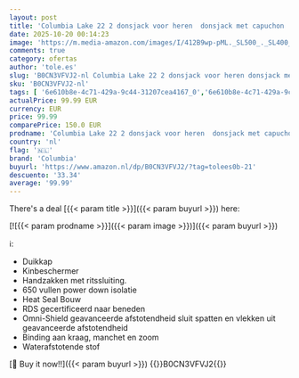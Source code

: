 ```yaml
---
layout: post
title: 'Columbia Lake 22 2 donsjack voor heren  donsjack met capuchon  donsjack met capuchon  pak van 1 '
date: 2025-10-20 00:14:23
image: 'https://m.media-amazon.com/images/I/412B9wp-pML._SL500_._SL400_.jpg'
comments: true
category: ofertas
author: 'tole.es'
slug: 'B0CN3VFVJ2-nl Columbia Lake 22 2 donsjack voor heren donsjack met...'
sku: 'B0CN3VFVJ2-nl'
tags: [ '6e610b8e-4c71-429a-9c44-31207cea4167_0','6e610b8e-4c71-429a-9c44-31207cea4167_3901','Arborist Merchandising Root','Kleding, schoenen & sieraden','Kleding, schoenen en sieraden','NL Sports PCPO','Outdoor donsjassen heren','Outdoorjacks voor heren','Outdoorkleding','Outdoorkleding voor heren','Self Service','Special Features Stores','Sport & outdoor','Sportspecifieke kleding','columbia','🇳🇱', ]
actualPrice: 99.99 EUR
currency: EUR
price: 99.99
comparePrice: 150.0 EUR
prodname: 'Columbia Lake 22 2 donsjack voor heren  donsjack met capuchon  donsjack met capuchon  pak van 1 '
country: 'nl'
flag: '🇳🇱'
brand: 'Columbia'
buyurl: 'https://www.amazon.nl/dp/B0CN3VFVJ2/?tag=tolees0b-21'
descuento: '33.34'
average: '99.99'
---
```


There's a deal [{{< param title >}}]({{< param buyurl >}})  here:

[![{{< param prodname >}}]({{< param image >}})]({{< param buyurl >}})

ℹ️:

- Duikkap
- Kinbeschermer
- Handzakken met ritssluiting.
- 650 vullen power down isolatie
- Heat Seal Bouw
- RDS gecertificeerd naar beneden
- Omni-Shield geavanceerde afstotendheid sluit spatten en vlekken uit geavanceerde afstotendheid
- Binding aan kraag, manchet en zoom
- Waterafstotende stof

[🛒 Buy it now!!]({{< param buyurl >}})
{{<world>}}B0CN3VFVJ2{{</world>}}
